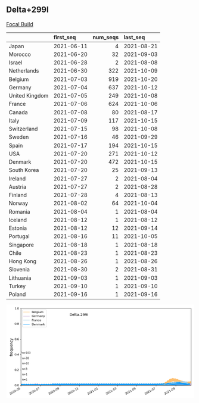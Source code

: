 

## Delta+299I
[Focal Build](https://nextstrain.org/groups/neherlab/ncov/Delta.299I?c=gt-S_299)

|                | first_seq   |   num_seqs | last_seq   |
|:---------------|:------------|-----------:|:-----------|
| Japan          | 2021-06-11  |          4 | 2021-08-21 |
| Morocco        | 2021-06-20  |         32 | 2021-09-03 |
| Israel         | 2021-06-28  |          2 | 2021-08-08 |
| Netherlands    | 2021-06-30  |        322 | 2021-10-09 |
| Belgium        | 2021-07-03  |        919 | 2021-10-20 |
| Germany        | 2021-07-04  |        637 | 2021-10-12 |
| United Kingdom | 2021-07-05  |        249 | 2021-10-08 |
| France         | 2021-07-06  |        624 | 2021-10-06 |
| Canada         | 2021-07-08  |         80 | 2021-08-17 |
| Italy          | 2021-07-09  |        117 | 2021-10-15 |
| Switzerland    | 2021-07-15  |         98 | 2021-10-08 |
| Sweden         | 2021-07-16  |         46 | 2021-09-29 |
| Spain          | 2021-07-17  |        194 | 2021-10-15 |
| USA            | 2021-07-20  |        271 | 2021-10-12 |
| Denmark        | 2021-07-20  |        472 | 2021-10-15 |
| South Korea    | 2021-07-20  |         25 | 2021-09-13 |
| Ireland        | 2021-07-27  |          2 | 2021-08-04 |
| Austria        | 2021-07-27  |          2 | 2021-08-28 |
| Finland        | 2021-07-28  |          4 | 2021-08-13 |
| Norway         | 2021-08-02  |         64 | 2021-10-04 |
| Romania        | 2021-08-04  |          1 | 2021-08-04 |
| Iceland        | 2021-08-12  |          1 | 2021-08-12 |
| Estonia        | 2021-08-12  |         12 | 2021-09-14 |
| Portugal       | 2021-08-16  |         11 | 2021-10-05 |
| Singapore      | 2021-08-18  |          1 | 2021-08-18 |
| Chile          | 2021-08-23  |          1 | 2021-08-23 |
| Hong Kong      | 2021-08-26  |          1 | 2021-08-26 |
| Slovenia       | 2021-08-30  |          2 | 2021-08-31 |
| Lithuania      | 2021-09-03  |          1 | 2021-09-03 |
| Turkey         | 2021-09-10  |          1 | 2021-09-10 |
| Poland         | 2021-09-16  |          1 | 2021-09-16 |

![Overall trends Delta.299I](/overall_trends_figures/overall_trends_Delta.299I.png)